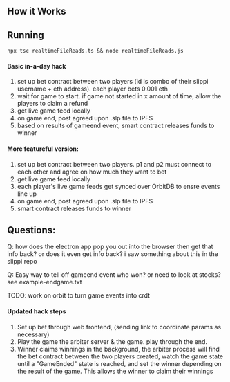 ## How it Works

## Running
`npx tsc realtimeFileReads.ts && node realtimeFileReads.js`

#### Basic in-a-day hack
1. set up bet contract between two players (id is combo of their slippi username + eth address). each player bets 0.001 eth
1. wait for game to start. if game not started in x amount of time, allow the players to claim a refund
1. get live game feed locally
1. on game end, post agreed upon .slp file to IPFS
1. based on results of gameend event, smart contract releases funds to winner


#### More featureful version:
1. set up bet contract between two players. p1 and p2 must connect to each other and agree on how much they want to bet
1. get live game feed locally
1. each player's live game feeds get synced over OrbitDB to ensre events line up
1. on game end, post agreed upon .slp file to IPFS
1. smart contract releases funds to winner


## Questions:
Q: how does the electron app pop you out into the browser then get that info back? or does it even get info back? i saw something about this in the slippi repo

Q: Easy way to tell off gameend event who won? or need to look at stocks? see example-endgame.txt

TODO: work on orbit to turn game events into crdt


#### Updated hack steps
1. Set up bet through web frontend, (sending link to coordinate params as necessary)
2. Play the game
    the arbiter server & the game. play through the end.
3. Winner claims winnings
    in the background, the arbiter process will find the bet contract between the two players created, watch the game state until a "GameEnded" state is reached, and set the winner depending on the result of the game. This allows the winner to claim their winnings

